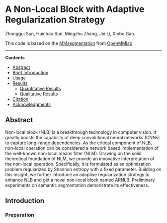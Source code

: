 # A Non-Local Block with Adaptive Regularization Strategy
Zhonggui Sun, Huichao Sun, Mingzhu Zhang, Jie Li, Xinbo Gao.

This code is based on the [MMsegmentation](https://github.com/open-mmlab/mmsegmentation) from [OpenMMlab](https://openmmlab.com/) 
__________
**Contents**
- [Abstract](#abstract)
- [Brief Introduction](#brief-introduction)
- [Usage](#usage)
- [Results](#results)
  - [Quantitative Results](#quantitative-results)
  - [Qualitative Results](#qualitative-results)
- [Citation](#citation)
- [Acknowledgments](#acknowledgments)

## Abstract
Non-local block (NLB) is a breakthrough technology in computer vision. It greatly boosts the capability of deep convolutional neural networks (CNNs) to capture long-range dependencies. As the critical component of NLB, non-local operation can be considered a network based implementation of the well-known non-local means filter (NLM). Drawing on the solid theoretical foundation of NLM, we provide an innovative interpretation of the non-local operation. Specifically, it is formulated as an optimization problem regularized by Shannon entropy with a fixed parameter. Building on this insight, we further introduce an adaptive regularization strategy to enhance NLB and get a novel non-local block named ARNLB. Preliminary experiments on semantic segmentation demonstrate its effectiveness.

## Introduction

### Preparation

